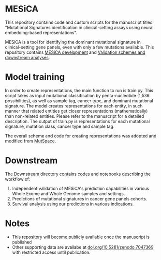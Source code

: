 # MESiCA

This repository contains code and custom scripts for the manuscript titled "Mutational Signatures identification in clinical-setting assays using neural embedding-based representations". 

MESiCA is a tool for identifying the dominant mutational signature in clinical-setting gene panels, even with only a few mutations available. 
This repository contains [MESiCA development](#Model) and [Validation schemes and downstream analyses](#Downstream). 

<a name="Model"/>

# Model training
In order to create representations, the main function to run is train.py. This script takes as input mutational classification by penta-nucleotide (1,536 possibilities), as well as sample tag, cancer type, and dominant mutational signature. 
The model creates representations for each entity, in such manner that related entities get closer representations (mathematically) than non-related entities. Please refer to the manuscript for a detailed description. 
The output of train.py is representations for each mutational signature, mutation class, cancer type and sample tag.

The overall scheme and code for creating representations was adopted and modified from [MutSpace](https://github.com/ma-compbio/MutSpace).

<a name="Downstream"/>

# Downstream
The Downstream directory contains codes and notebooks describing the workflow of:
  1. Independent validation of MESiCA's prediction capabilities in various Whole Exome and Whole Genome samples and settings.
  2. Predictions of mutational signatures in cancer gene panels cohorts.
  3. Survival analysis using our predictions in various indications. 

# Notes
- This repository will become publicly available once the manuscript is published
- Other supporting data are availabe at [doi.org/10.5281/zenodo.7047369](https://doi.org/10.5281/zenodo.7047369) with restricted access until publication.
